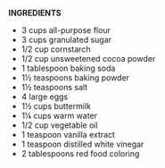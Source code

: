 **INGREDIENTS**

- 3 cups all-purpose flour
- 3 cups granulated sugar
- 1/2 cup cornstarch
- 1/2 cup unsweetened cocoa powder
- 1 tablespoon baking soda
- 1½ teaspoons baking powder
- 1½ teaspoons salt
- 4 large eggs
- 1½ cups buttermilk
- 1¼ cups warm water
- 1/2 cup vegetable oil
- 1 teaspoon vanilla extract
- 1 teaspoon distilled white vinegar
- 2 tablespoons red food coloring